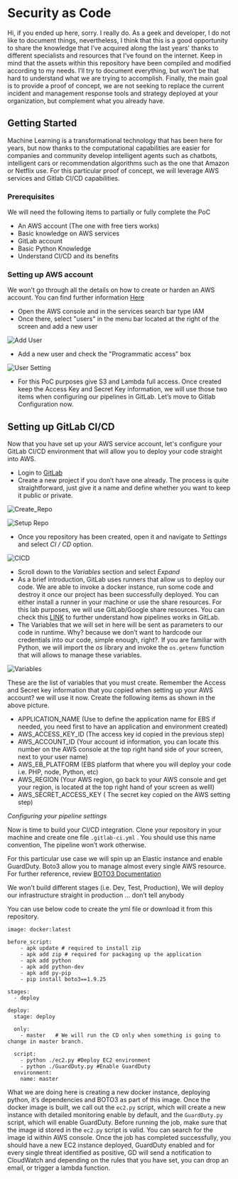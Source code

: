 # Security as Code

Hi, if you ended up here, sorry. I really do.  As a geek and developer, I do not like to document things, nevertheless,  I think that this is a good opportunity to share the knowledge that I’ve acquired along the last years' thanks to different specialists and resources that I’ve found on the internet.
Keep in mind that the assets within this repository have been compiled and modified according to my needs. I’ll try to document everything, but won’t be that hard to understand what we are trying to accomplish.
Finally, the main goal is to provide a proof of concept, we are not seeking to replace the current incident and management response tools and strategy deployed at your organization, but complement what you already have.


## Getting Started
Machine Learning is a transformational technology that has been here for years, but now thanks to the computational capabilities are easier for companies and community develop intelligent agents such as chatbots, intelligent cars or recommendation algorithms such as the one that Amazon or Netflix use.
For this particular proof of concept, we will leverage AWS services and Gitlab CI/CD capabilities.

### Prerequisites
We will need the following items to partially or fully complete the PoC
* An AWS account  (The one with free tiers works)
* Basic knowledge on AWS services
* GitLab account
* Basic Python Knowledge
* Understand CI/CD and its benefits

### Setting up AWS account
We won’t go through all the details on how to create or harden an AWS account. You can find further information [Here](https://aws.amazon.com/es/iam/)

* Open the AWS console and in the services search bar type IAM
* Once there, select "users" in the menu bar located at the right of the screen and add a new user

![Add User](./img/addUser.png)


* Add a new user and check the "Programmatic access" box

![User Setting](./img/programaticAccount.png)


* For this PoC purposes give S3 and Lambda full access. Once created keep the Access Key and Secret Key information, we will use those two items when configuring our pipelines in GitLab.  Let’s move to Gitlab Configuration now.

## Setting up GitLab CI/CD
Now that you have set up your AWS service account, let's configure your GitLab CI/CD environment that will allow you to deploy your code straight into AWS.

* Login to [GitLab](http://gitlab.com/)
* Create a new project if you don’t have one already. The process is quite straightforward, just give it a name and define whether you want to keep it public or private.

![Create_Repo](./img/createRepo.png)

![Setup Repo](./img/settingRepo.png)

* Once you repository has been created, open it and navigate to *Settings* and select *CI / CD* option.

![CICD](./img/settingCICD.png)

* Scroll down to the *Variables* section and select *Expand*
* As a brief introduction, GitLab uses runners that allow us to deploy our code. We are able to invoke a docker instance, run some code and destroy it once our project has been successfully deployed. You can either install a runner in your machine or use the share resources. For this lab purposes, we will use GitLab/Google share resources. You can check this [LINK](https://docs.gitlab.com/ee/ci/) to further understand how pipelines works in GitLab.
* The Variables that we will set in here will be sent as parameters to our code in runtime. Why? because we don’t want to hardcode our credentials into our code, simple enough, right?. If you are familiar with Python, we will import the *os* library and invoke the `os.getenv`  function that will allows to manage these variables.

![Variables](./img/variables.png)


These are the list of variables that you must create. Remember the Access and Secret key information that you copied when setting up your AWS account? we will use it now.
Create the following items as shown in the above picture.
* APPLICATION_NAME  (Use to define the application name for EBS if needed, you need first to have an application and environment created)
* AWS_ACCESS_KEY_ID (The access key id copied in the previous step)
* AWS_ACCOUNT_ID (Your account id information, you can locate this number on the AWS console at the top right hand side of your screen, next to your user name)
* AWS_EB_PLATFORM (EBS platform that where you will deploy your code i.e. PHP, node, Python, etc)
* AWS_REGION (Your AWS region, go back to your AWS console and get your region, is located at the top right hand of your screen as welll)
* AWS_SECRET_ACCESS_KEY ( The secret key copied on the AWS setting step)

_Configuring your pipeline settings_

Now is time to build your CI/CD integration. Clone your repository in your machine and create one file `.gitlab-ci.yml` . You should use this name convention, The pipeline won’t work otherwise.

For this particular use case we will spin up an Elastic instance and enable GuardDuty. Boto3 allow you to manage almost every single AWS resource. For further reference, review [BOTO3 Documentation](https://boto3.amazonaws.com/v1/documentation/api/latest/index.html)

We won’t build different stages (i.e. Dev, Test, Production), We will deploy our infrastructure straight in production … don’t tell anybody 

You can use below code to create the yml file or download it from this repository.

```
image: docker:latest

before_script:
    - apk update # required to install zip
    - apk add zip # required for packaging up the application
    - apk add python
    - apk add python-dev
    - apk add py-pip
    - pip install boto3==1.9.25

stages:
  - deploy

deploy:
  stage: deploy

  only:
    - master   # We will run the CD only when something is going to change in master branch.

  script:
    - python ./ec2.py #Deploy EC2 environment
    - python ./GuardDuty.py #Enable GuardDuty
  environment:
    name: master
```


What we are doing here is creating a new docker instance, deploying python, it’s dependencies and BOTO3 as part of this image.
Once the docker image is built, we call out the `ec2.py` script, which will create a new instance with detailed monitoring enable by default, and the `GuardDuty.py` script, which will enable GuardDuty. 
Before running the job, make sure that the image id stored in the `ec2.py` script is valid. You can search for the image id within AWS console.
Once the job has completed successfully, you should have a new EC2 instance deployed, GuardDuty enabled and for every single threat identified as positive, GD will send a notification to CloudWatch and depending on the rules that you have set, you can drop an email, or trigger a lambda function.



